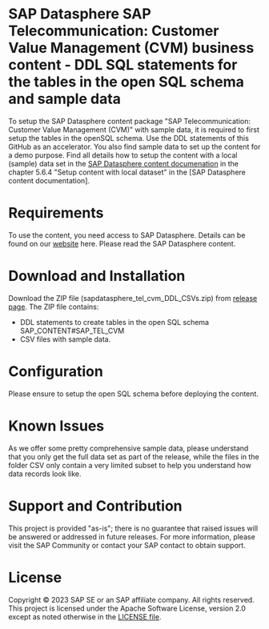 # SAP Datasphere SAP Telecommunication: Customer Value Management (CVM) business content - DDL SQL statements for the tables in the open SQL schema and sample data
To setup the SAP Datasphere content package "SAP Telecommunication: Customer Value Management (CVM)" with sample data, it is required to first setup the tables in the openSQL schema. Use the DDL statements of this GitHub as an accelerator. You also find sample data to set up the content for a demo purpose. Find all details how to setup the content with a local (sample) data set in the [SAP Datasphere content documenation](https://help.sap.com/doc/4b618244ad5f4fbb8423d08996f8b891/cloud/en-US/SAP_Data_Warehouse_Cloud_Content.pdf) in the chapter 5.6.4	"Setup content with local dataset" in the [SAP Datasphere content documentation].

# Requirements
To use the content, you need access to SAP Datasphere. Details can be found on our [website](https://www.sap.com/products/technology-platform/datasphere.html) here.
Please read the SAP Datasphere content.

# Download and Installation
Download the ZIP file (sapdatasphere_tel_cvm_DDL_CSVs.zip) from [release page](https://github.com/SAP-samples/datasphere-content/releases).
The ZIP file contains:
*	DDL statements to create tables in the open SQL schema SAP_CONTENT#SAP_TEL_CVM 
*	CSV files with sample data.


# Configuration
Please ensure to setup the open SQL schema before deploying the content.

# Known Issues
As we offer some pretty comprehensive sample data, please understand that you only get the full data set as part of the release, while the files in the folder CSV only contain a very limited subset to help you understand how data records look like.

# Support and Contribution
This project is provided "as-is"; there is no guarantee that raised issues will be answered or addressed in future releases.
For more information, please visit the SAP Community or contact your SAP contact to obtain support.

# License
Copyright © 2023 SAP SE or an SAP affiliate company. All rights reserved. This project is licensed under the Apache Software License, version 2.0 except as noted otherwise in the [LICENSE file](/LICENSE).
